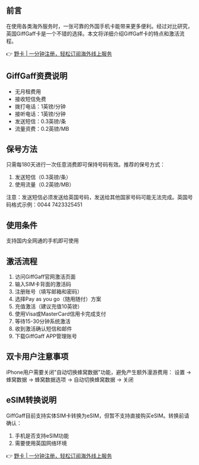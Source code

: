 ## 前言

在使用各类海外服务时，一张可靠的外国手机卡能带来更多便利。经过对比研究，英国GiffGaff卡是一个不错的选择。本文将详细介绍GiffGaff卡的特点和激活流程。

👉 [野卡 | 一分钟注册，轻松订阅海外线上服务](https://bit.ly/bewildcard)

## GiffGaff资费说明

- 无月租费用
- 接收短信免费
- 拨打电话：1英镑/分钟
- 接听电话：1英镑/分钟
- 发送短信：0.3英镑/条
- 流量资费：0.2英镑/MB

## 保号方法

只需每180天进行一次任意消费即可保持号码有效。推荐的保号方式：
1. 发送短信（0.3英镑/条）
2. 使用流量（0.2英镑/MB）

注意：发送短信必须发送给英国号码，发送给其他国家号码可能无法完成。英国号码格式示例：0044 7423325451

## 使用条件

支持国内全网通的手机即可使用

## 激活流程

1. 访问GiffGaff官网激活页面
2. 输入SIM卡背面的激活码
3. 注册账号（填写邮箱和密码）
4. 选择Pay as you go（随用随付）方案
5. 充值激活（建议充值10英镑）
6. 使用Visa或MasterCard信用卡完成支付
7. 等待15-30分钟系统激活
8. 收到激活确认短信和邮件
9. 下载GiffGaff APP管理账号

## 双卡用户注意事项

iPhone用户需要关闭"自动切换蜂窝数据"功能，避免产生额外漫游费用：
设置 → 蜂窝数据 → 蜂窝数据选项 → 自动切换蜂窝数据 → 关闭

## eSIM转换说明

GiffGaff目前支持实体SIM卡转换为eSIM，但暂不支持直接购买eSIM。转换前请确认：
1. 手机是否支持eSIM功能
2. 需要使用英国网络环境

👉 [野卡 | 一分钟注册，轻松订阅海外线上服务](https://bit.ly/bewildcard)